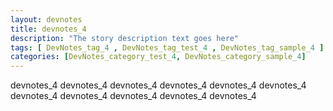 ```yaml
---
layout: devnotes
title: devnotes_4 
description: "The story description text goes here"
tags: [ DevNotes_tag_4 , DevNotes_tag_test_4 , DevNotes_tag_sample_4 ]
categories: [DevNotes_category_test_4, DevNotes_category_sample_4]
---
```


devnotes_4 devnotes_4 devnotes_4 devnotes_4 devnotes_4 devnotes_4 devnotes_4 devnotes_4 devnotes_4 devnotes_4 devnotes_4 